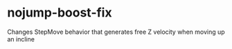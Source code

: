 # nojump-boost-fix
 Changes StepMove behavior that generates free Z velocity when moving up an incline

